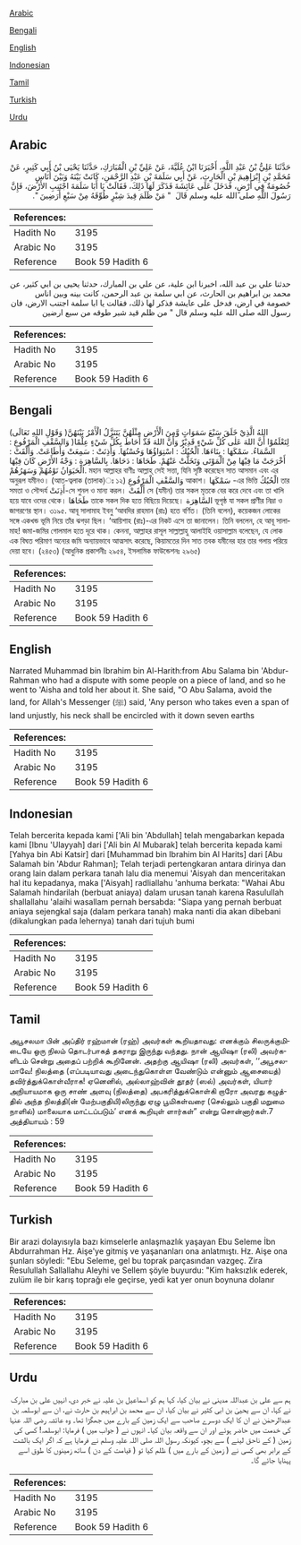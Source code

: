 [Arabic](#arabic)

[Bengali](#bengali)

[English](#english)

[Indonesian](#indonesian)

[Tamil](#tamil)

[Turkish](#turkish)

[Urdu](#urdu)

## Arabic


<div dir="rtl" lang="ar" style={{fontSize:'larger',backgroundColor:'#f8f9fa',padding:20}}>
حَدَّثَنَا عَلِيُّ بْنُ عَبْدِ اللَّهِ، أَخْبَرَنَا ابْنُ عُلَيَّةَ، عَنْ عَلِيِّ بْنِ الْمُبَارَكِ، حَدَّثَنَا يَحْيَى بْنُ أَبِي كَثِيرٍ، عَنْ مُحَمَّدِ بْنِ إِبْرَاهِيمَ بْنِ الْحَارِثِ، عَنْ أَبِي سَلَمَةَ بْنِ عَبْدِ الرَّحْمَنِ، كَانَتْ بَيْنَهُ وَبَيْنَ أُنَاسٍ خُصُومَةٌ فِي أَرْضٍ، فَدَخَلَ عَلَى عَائِشَةَ فَذَكَرَ لَهَا ذَلِكَ، فَقَالَتْ يَا أَبَا سَلَمَةَ اجْتَنِبِ الأَرْضَ، فَإِنَّ رَسُولَ اللَّهِ صلى الله عليه وسلم قَالَ ‏ "‏ مَنْ ظَلَمَ قِيدَ شِبْرٍ طُوِّقَهُ مِنْ سَبْعِ أَرَضِينَ ‏"‏‏.‏
</div>
<div style={{backgroundColor:'#f8f9fa',padding:20, marginBottom: 10}}><table> <thead> <tr> <th>References:</th> <th></th> </tr> </thead> <tbody><tr><td>Hadith No</td><td>3195</td></tr><tr><td>Arabic No</td><td>3195</td></tr><tr><td>Reference</td><td>Book 59 Hadith 6</td></tr></tbody></table></div>


<div dir="rtl" lang="ar" style={{fontSize:'larger',backgroundColor:'#f8f9fa',padding:20}}>
حدثنا علي بن عبد الله، اخبرنا ابن علية، عن علي بن المبارك، حدثنا يحيى بن ابي كثير، عن محمد بن ابراهيم بن الحارث، عن ابي سلمة بن عبد الرحمن، كانت بينه وبين اناس خصومة في ارض، فدخل على عايشة فذكر لها ذلك، فقالت يا ابا سلمة اجتنب الارض، فان رسول الله صلى الله عليه وسلم قال " من ظلم قيد شبر طوقه من سبع ارضين
</div>
<div style={{backgroundColor:'#f8f9fa',padding:20, marginBottom: 10}}><table> <thead> <tr> <th>References:</th> <th></th> </tr> </thead> <tbody><tr><td>Hadith No</td><td>3195</td></tr><tr><td>Arabic No</td><td>3195</td></tr><tr><td>Reference</td><td>Book 59 Hadith 6</td></tr></tbody></table></div>

## Bengali


<div dir="ltr" lang="bn" style={{fontSize:'larger',backgroundColor:'#f8f9fa',padding:20}}>
(وَقَوْلِ اللهِ تَعَالَى )اللهُ الَّذِيْ خَلَقَ سَبْعَ سَمَوَاتٍ وَّمِنَ الْأَرْضِ مِثْلَهُنَّ يَتَنَزَّلُ الْأَمْرُ بَيْنَهُنَّ لِتَعْلَمُوْا أَنَّ اللهَ عَلٰى كُلِّ شَيْءٍ قَدِيْرٌ وَأَنَّ اللهَ قَدْ أَحَاطَ بِكُلِّ شَيْءٍ عِلْمًا( وَالسَّقْفِ الْمَرْفُوعِ : السَّمَاءُ. سَمْكَهَا : بِنَاءَهَا. الْحُبُكُ : اسْتِوَاؤُهَا وَحُسْنُهَا. وَأَذِنَتْ : سَمِعَتْ وَأَطَاعَتْ. وَأَلْقَتْ : أَخْرَجَتْ مَا فِيْهَا مِنْ الْمَوْتَى وَتَخَلَّتْ عَنْهُمْ. طَحَاهَا : دَحَاهَا. بِالسَّاهِرَةِ : وَجْهُ الأَرْضِ كَانَ فِيْهَا الْحَيَوَانُ نَوْمُهُمْ وَسَهَرُهُمْ. মহান আল্লাহর বাণীঃ আল্লাহ্ সেই সত্তা, যিনি সৃষ্টি করেছেন সাত আসমান এবং এর অনুরূপ যমীনও। (আত-ত্বলাক (তালাক)ঃ ১২) وَالسَّقْفِ الْمَرْفُوعِ আকাশ। سَمْكَهَا -এর ভিত্তি الْحُبُكُ তার সমতা ও সৌন্দর্য أَذِنَتْ-সে শুনল ও মান্য করল। أَلْقَتْ সে (যমীন) তার সকল মৃতকে বের করে দেবে এবং তা খালি হয়ে যাবে ওদের থেকে। طَحَاهَا তাকে সকল দিক হতে বিছিয়ে দিয়েছে। السَّاهِرَة ভূপৃষ্ঠ যা সকল প্রাণীর নিদ্রা ও জাগরণের স্থান। ৩১৯৫. আবূ সালামাহ ইবনু ‘আবদির রাহমান (রাঃ) হতে বর্ণিত। (তিনি বলেন), কয়েকজন লোকের সঙ্গে একখন্ড ভূমি নিয়ে তাঁর ঝগড়া ছিল। ‘আয়িশাহ (রাঃ)-এর নিকট এসে তা জানালেন। তিনি বললেন, হে আবূ সালামাহ! জমা-জমির গোলমাল হতে দূরে থাক। কেননা, আল্লাহর রাসূল সাল্লাল্লাহু আলাইহি ওয়াসাল্লাম বলেছেন, যে লোক এক বিঘত পরিমাণ অন্যের জমি অন্যায়ভাবে আত্মসাৎ করেছে, কিয়ামতের দিন সাত তবক যমীনের হার তার গলায় পরিয়ে দেয়া হবে। (২৪৫৩) (আধুনিক প্রকাশনীঃ ২৯৫৪, ইসলামিক ফাউন্ডেশনঃ ২৯৬৫)
</div>
<div style={{backgroundColor:'#f8f9fa',padding:20, marginBottom: 10}}><table> <thead> <tr> <th>References:</th> <th></th> </tr> </thead> <tbody><tr><td>Hadith No</td><td>3195</td></tr><tr><td>Arabic No</td><td>3195</td></tr><tr><td>Reference</td><td>Book 59 Hadith 6</td></tr></tbody></table></div>

## English


<div dir="ltr" lang="en" style={{fontSize:'larger',backgroundColor:'#f8f9fa',padding:20}}>
Narrated Muhammad bin Ibrahim bin Al-Harith:from Abu Salama bin 'Abdur-Rahman who had a dispute with some people on a piece of land, and so he went to 'Aisha and told her about it. She said, "O Abu Salama, avoid the land, for Allah's Messenger (ﷺ) said, 'Any person who takes even a span of land unjustly, his neck shall be encircled with it down seven earths
</div>
<div style={{backgroundColor:'#f8f9fa',padding:20, marginBottom: 10}}><table> <thead> <tr> <th>References:</th> <th></th> </tr> </thead> <tbody><tr><td>Hadith No</td><td>3195</td></tr><tr><td>Arabic No</td><td>3195</td></tr><tr><td>Reference</td><td>Book 59 Hadith 6</td></tr></tbody></table></div>

## Indonesian


<div dir="ltr" lang="id" style={{fontSize:'larger',backgroundColor:'#f8f9fa',padding:20}}>
Telah bercerita kepada kami ['Ali bin 'Abdullah] telah mengabarkan kepada kami [Ibnu 'Ulayyah] dari ['Ali bin Al Mubarak] telah bercerita kepada kami [Yahya bin Abi Katsir] dari [Muhammad bin Ibrahim bin Al Harits] dari [Abu Salamah bin 'Abdur Rahman]; Telah terjadi pertengkaran antara dirinya dan orang lain dalam perkara tanah lalu dia menemui 'Aisyah dan menceritakan hal itu kepadanya, maka ['Aisyah] radliallahu 'anhuma berkata: "Wahai Abu Salamah hindarilah (berbuat aniaya) dalam urusan tanah karena Rasulullah shallallahu 'alaihi wasallam pernah bersabda: "Siapa yang pernah berbuat aniaya sejengkal saja (dalam perkara tanah) maka nanti dia akan dibebani (dikalungkan pada lehernya) tanah dari tujuh bumi
</div>
<div style={{backgroundColor:'#f8f9fa',padding:20, marginBottom: 10}}><table> <thead> <tr> <th>References:</th> <th></th> </tr> </thead> <tbody><tr><td>Hadith No</td><td>3195</td></tr><tr><td>Arabic No</td><td>3195</td></tr><tr><td>Reference</td><td>Book 59 Hadith 6</td></tr></tbody></table></div>

## Tamil


<div dir="ltr" lang="ta" style={{fontSize:'larger',backgroundColor:'#f8f9fa',padding:20}}>
அபூசலமா பின் அப்திர் ரஹ்மான் (ரஹ்) அவர்கள் கூறியதாவது: எனக்கும் சிலருக்குமிடையே ஒரு நிலம் தொடர்பாகத் தகராறு இருந்து வந்தது. நான் ஆயிஷா (ரலி) அவர்களிடம் சென்று அதைப் பற்றிக் கூறினேன். அதற்கு ஆயிஷா (ரலி) அவர்கள், ‘‘அபூசலமாவே! நிலத்தை (எப்படியாவது அடைந்துகொள்ள வேண்டும் என்னும் ஆசையைத்) தவிர்த்துக்கொள்வீராக! ஏனெனில், அல்லாஹ்வின் தூதர் (ஸல்) அவர்கள், யியார் அநியாயமாக ஒரு சாண் அளவு (நிலத்தை) அபகரித்துக்கொள்கி றாரோ அவரது கழுத்தில் அந்த நிலத்தி(ன் மேற்பகுதியி)லிருந்து ஏழு பூமிகள்வரை (செல்லும் பகுதி மறுமை நாளில்) மாலையாக மாட்டப்படும்’ எனக் கூறியுள் ளார்கள்” என்று சொன்னார்கள்.7 அத்தியாயம் : 59
</div>
<div style={{backgroundColor:'#f8f9fa',padding:20, marginBottom: 10}}><table> <thead> <tr> <th>References:</th> <th></th> </tr> </thead> <tbody><tr><td>Hadith No</td><td>3195</td></tr><tr><td>Arabic No</td><td>3195</td></tr><tr><td>Reference</td><td>Book 59 Hadith 6</td></tr></tbody></table></div>

## Turkish


<div dir="ltr" lang="tr" style={{fontSize:'larger',backgroundColor:'#f8f9fa',padding:20}}>
Bir arazi dolayısıyla bazı kimselerle anlaşmazlık yaşayan Ebu Seleme İbn Abdurrahman Hz. Aişe'ye gitmiş ve yaşananları ona anlatmıştı. Hz. Aişe ona şunları söyledi: "Ebu Seleme, gel bu toprak parçasından vazgeç. Zira Resulullah Sallallahu Aleyhi ve Sellem şöyle buyurdu: "Kim haksızlık ederek, zulüm ile bir karış toprağı ele geçirse, yedi kat yer onun boynuna dolanır
</div>
<div style={{backgroundColor:'#f8f9fa',padding:20, marginBottom: 10}}><table> <thead> <tr> <th>References:</th> <th></th> </tr> </thead> <tbody><tr><td>Hadith No</td><td>3195</td></tr><tr><td>Arabic No</td><td>3195</td></tr><tr><td>Reference</td><td>Book 59 Hadith 6</td></tr></tbody></table></div>

## Urdu


<div dir="rtl" lang="ur" style={{fontSize:'larger',backgroundColor:'#f8f9fa',padding:20}}>
ہم سے علی بن عبداللہ مدینی نے بیان کیا، کہا ہم کو اسماعیل بن علیہ نے خبر دی، انہیں علی بن مبارک نے کہا، ان سے یحییٰ بن ابی کثیر نے بیان کیا، ان سے محمد بن ابراہیم بن حارث نے، ان سے ابوسلمہ بن عبدالرحمٰن نے ان کا ایک دوسرے صاحب سے ایک زمین کے بارے میں جھگڑا تھا۔ وہ عائشہ رضی اللہ عنہا کی خدمت میں حاضر ہوئے اور ان سے واقعہ بیان کیا۔ انہوں نے ( جواب میں ) فرمایا: ابوسلمہ! کسی کی زمین ( کے ناحق لینے ) سے بچو، کیونکہ رسول اللہ صلی اللہ علیہ وسلم نے فرمایا ہے کہ اگر ایک بالشت کے برابر بھی کسی نے ( زمین کے بارے میں ) ظلم کیا تو ( قیامت کے دن ) ساتھ زمینوں کا طوق اسے پہنایا جائے گا۔
</div>
<div style={{backgroundColor:'#f8f9fa',padding:20, marginBottom: 10}}><table> <thead> <tr> <th>References:</th> <th></th> </tr> </thead> <tbody><tr><td>Hadith No</td><td>3195</td></tr><tr><td>Arabic No</td><td>3195</td></tr><tr><td>Reference</td><td>Book 59 Hadith 6</td></tr></tbody></table></div>
